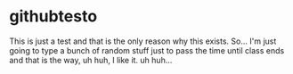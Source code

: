 # githubtesto 
This is just a test and that is the only reason why this exists.
So... I'm just going to type a bunch of random stuff just to pass the
time until class ends and that is the way, uh huh, I like it. uh huh...
